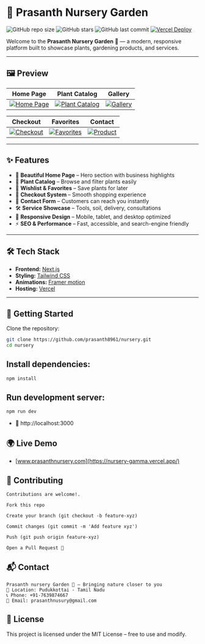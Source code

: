 # 🌿 Prasanth Nursery Garden  

![GitHub repo size](https://img.shields.io/github/repo-size/prasanth8961/nursery?color=green) ![GitHub stars](https://img.shields.io/github/stars/prasanth8961/nursery?style=social)  ![GitHub last commit](https://img.shields.io/github/last-commit/prasanth8961/nursery?color=blue)  [![Vercel Deploy](https://img.shields.io/badge/Deployed%20on-Vercel-black?logo=vercel)](https://nursery.vercel.app)  

Welcome to the **Prasanth Nursery Garden** 🌱 — a modern, responsive platform built to showcase plants, gardening products, and services.  

---

## 🖼️ Preview  

| Home Page | Plant Catalog | Gallery |  
|-----------|---------------|---------|  
| [![Home Page](/assets/homepage.jpg)](/assets/homepage.jpg) | [![Plant Catalog](/assets/catalog.jpg)](/assets/catalog.jpg) | [![Gallery](/assets/gallery.jpg)](/assets/gallery.jpg) |  

| Checkout | Favorites | Contact |  
|----------|-----------|---------|  
| [![Checkout](/assets/checkout.jpg)](/assets/checkout.jpg) | [![Favorites](/assets/favorites.jpg)](/assets/favorites.jpg) | [![Product](/assets/products.jpg)](/assets/products.jpg) |  

---

## ✨ Features  

- 🏡 **Beautiful Home Page** – Hero section with business highlights  
- 🌱 **Plant Catalog** – Browse and filter plants easily  
- 💚 **Wishlist & Favorites** – Save plants for later  
- 🛒 **Checkout System** – Smooth shopping experience  
- 📩 **Contact Form** – Customers can reach you instantly  
- 🛠️ **Service Showcase** – Tools, soil, delivery, consultations  
- 📱 **Responsive Design** – Mobile, tablet, and desktop optimized  
- ⚡ **SEO & Performance** – Fast, accessible, and search-engine friendly  

---

## 🛠️ Tech Stack  

- **Frontend:** [Next.js](https://nextjs.org/)  
- **Styling:** [Tailwind CSS](https://tailwindcss.com/)  
- **Animations:** [Framer motion](https://framermotion.com/)
- **Hosting:** [Vercel](https://vercel.com/)  

---

## 🚀 Getting Started  

Clone the repository:  

```bash
git clone https://github.com/prasanth8961/nursery.git
cd nursery
```

## Install dependencies:

```bash
npm install
```

## Run development server:
```bash
npm run dev
```

- 🚀 http://localhost:3000 

## 🌍 Live Demo
- [www.prasanthnursery.com](https://nursery-gamma.vercel.app/)

## 🤝 Contributing

    Contributions are welcome!.

    Fork this repo

    Create your branch (git checkout -b feature-xyz)

    Commit changes (git commit -m 'Add feature xyz')

    Push (git push origin feature-xyz)

    Open a Pull Request 🎉
    

## 📬 Contact 
    Prasanth nursery Garden 🌱 – Bringing nature closer to you 
    📍 Location: Pudukkottai - Tamil Nadu 
    📞 Phone: +91-7639874667 
    📧 Email: prasanthnusury@gmail.com

## 📄 License

This project is licensed under the MIT License – free to use and modify.


